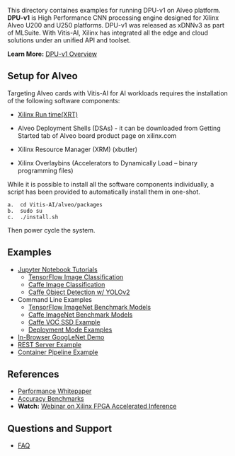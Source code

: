 This directory containes examples for running DPU-v1 on Alveo platform. **DPU-v1**  is High Performance CNN processing engine designed for Xilinx Alveo U200 and U250 platforms. DPU-v1 was released as xDNNv3 as part of MLSuite. With Vitis-AI, Xilinx has integrated all the edge and cloud solutions under an unified API and toolset.

**Learn More:** [DPU-v1 Overview][]  

## Setup for Alveo
Targeting Alveo cards with Vitis-AI for AI workloads requires the installation of the following software components:  

* [Xilinx Run time(XRT)](https://github.com/Xilinx/XRT)  

* Alveo Deployment Shells (DSAs) - it  can be downloaded from Getting Started tab of Alveo board product page on xilinx.com  
 
* Xilinx Resource Manager (XRM) (xbutler)  
 
* Xilinx Overlaybins (Accelerators to Dynamically Load – binary programming files) 
 
While it is possible to install all the software components individually, a script has been provided to automatically install them in one-shot. 

```shell
a.	cd Vitis-AI/alveo/packages
b.	sudo su
c.	./install.sh
```
Then power cycle the system.

  
## Examples
 - [Jupyter Notebook Tutorials](notebooks/README.md)
   - [TensorFlow Image Classification](notebooks/image_classification_tensorflow.ipynb)
   - [Caffe Image Classification](notebooks/image_classification_caffe.ipynb)
   - [Caffe Object Detection w/ YOLOv2](notebooks/object_detection_yolov2.ipynb)
 - Command Line Examples
   - [TensorFlow ImageNet Benchmark Models](examples/tensorflow/README.md)
   - [Caffe ImageNet Benchmark Models](examples/caffe/README.md)
   - [Caffe VOC SSD Example](examples/caffe/ssd-detect/README.md)
   - [Deployment Mode Examples](examples/deployment_modes/README.md)
 - [In-Browser GoogLeNet Demo](apps/perpetual_demo/README.md)
 - [REST Server Example](examples/caffe/REST/README.md)
 - [Container Pipeline Example](docs/container_pipeline.md)
 
## References 
- [Performance Whitepaper][]
- [Accuracy Benchmarks](examples/caffe/Benchmark_README.md)
- **Watch:** [Webinar on Xilinx FPGA Accelerated Inference][] 


## Questions and Support
- [FAQ][]


[models]: docs/models.md
[Amazon AWS EC2 F1]: https://aws.amazon.com/marketplace/pp/B077FM2JNS
[Xilinx Virtex UltraScale+ FPGA VCU1525 Acceleration Development Kit]: https://www.xilinx.com/products/boards-and-kits/vcu1525-a.html
[AWS F1 Application Execution on Xilinx Virtex UltraScale Devices]: https://github.com/aws/aws-fpga/blob/master/SDAccel/README.md
[SDAccel Forums]: https://forums.xilinx.com/t5/SDAccel/bd-p/SDx
[Release Notes]: docs/release-notes/1.x.md
[UG1023]: https://www.xilinx.com/support/documentation/sw_manuals/xilinx2017_4/ug1023-sdaccel-user-guide.pdf
[FAQ]: docs/faq.md
[DPU-v1 Overview]: docs/ml-suite-overview.md
[Webinar on Xilinx FPGA Accelerated Inference]: https://event.on24.com/wcc/r/1625401/2D3B69878E21E0A3DA63B4CDB5531C23?partnerref=Mlsuite
[ML Suite Forum]: https://forums.xilinx.com/t5/Xilinx-ML-Suite/bd-p/ML 
[ML Suite Lounge]: https://www.xilinx.com/products/boards-and-kits/alveo/applications/xilinx-machine-learning-suite.html
[Models]: https://www.xilinx.com/products/boards-and-kits/alveo/applications/xilinx-machine-learning-suite.html#gettingStartedCloud
[whitepaper here]: https://www.xilinx.com/support/documentation/white_papers/wp504-accel-dnns.pdf
[Performance Whitepaper]: https://www.xilinx.com/support/documentation/white_papers/wp504-accel-dnns.pdf
